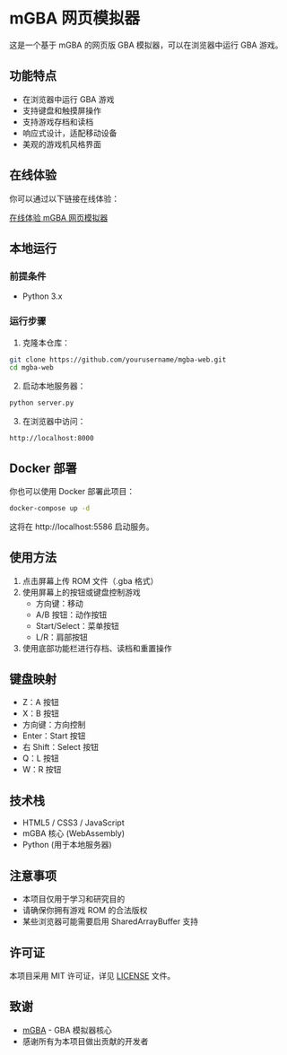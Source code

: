 # mGBA 网页模拟器

这是一个基于 mGBA 的网页版 GBA 模拟器，可以在浏览器中运行 GBA 游戏。

## 功能特点

- 在浏览器中运行 GBA 游戏
- 支持键盘和触摸屏操作
- 支持游戏存档和读档
- 响应式设计，适配移动设备
- 美观的游戏机风格界面

## 在线体验

你可以通过以下链接在线体验：

[在线体验 mGBA 网页模拟器](#)

## 本地运行

### 前提条件

- Python 3.x

### 运行步骤

1. 克隆本仓库：

```bash
git clone https://github.com/yourusername/mgba-web.git
cd mgba-web
```

2. 启动本地服务器：

```bash
python server.py
```

3. 在浏览器中访问：

```
http://localhost:8000
```

## Docker 部署

你也可以使用 Docker 部署此项目：

```bash
docker-compose up -d
```

这将在 http://localhost:5586 启动服务。

## 使用方法

1. 点击屏幕上传 ROM 文件（.gba 格式）
2. 使用屏幕上的按钮或键盘控制游戏
   - 方向键：移动
   - A/B 按钮：动作按钮
   - Start/Select：菜单按钮
   - L/R：肩部按钮
3. 使用底部功能栏进行存档、读档和重置操作

## 键盘映射

- Z：A 按钮
- X：B 按钮
- 方向键：方向控制
- Enter：Start 按钮
- 右 Shift：Select 按钮
- Q：L 按钮
- W：R 按钮

## 技术栈

- HTML5 / CSS3 / JavaScript
- mGBA 核心 (WebAssembly)
- Python (用于本地服务器)

## 注意事项

- 本项目仅用于学习和研究目的
- 请确保你拥有游戏 ROM 的合法版权
- 某些浏览器可能需要启用 SharedArrayBuffer 支持

## 许可证

本项目采用 MIT 许可证，详见 [LICENSE](LICENSE) 文件。

## 致谢

- [mGBA](https://mgba.io/) - GBA 模拟器核心
- 感谢所有为本项目做出贡献的开发者 